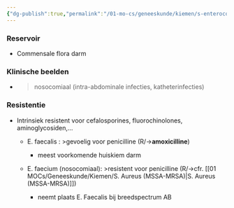 ```yaml
---
{"dg-publish":true,"permalink":"/01-mo-cs/geneeskunde/kiemen/s-enterococcus/","noteIcon":"","created":"2024-11-24T10:57:18.966+01:00","updated":"2024-12-29T13:58:43.394+01:00"}
---
```


### Reservoir

- Commensale flora darm

  

### Klinische beelden

- >nosocomiaal (intra-abdominale infecties, katheterinfecties)

  

### Resistentie

- Intrinsiek resistent voor cefalosporines, fluorochinolones, aminoglycosiden,…
    - E. faecalis : >gevoelig voor penicilline (R/→**amoxicilline**)
        - meest voorkomende huiskiem darm
    - E. faecium (nosocomiaal): >resistent voor penicilline (R/→cfr. [[01 MOCs/Geneeskunde/Kiemen/S. Aureus (MSSA-MRSA)\|S. Aureus (MSSA-MRSA)]])
        
        - neemt plaats E. Faecalis bij breedspectrum AB
